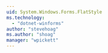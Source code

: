 ```yaml
---
uid: System.Windows.Forms.FlatStyle
ms.technology: 
  - "dotnet-winforms"
author: "stevehoag"
ms.author: "shoag"
manager: "wpickett"
---
```

